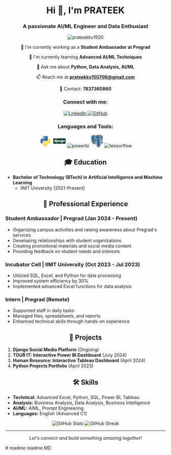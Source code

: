 <h1 align="center">Hi 👋, I'm PRATEEK</h1>
<h3 align="center">A passionate AI/ML Engineer and Data Enthusiast</h3>

<p align="center">
  <img src="https://komarev.com/ghpvc/?username=prateakkv1920&label=Profile%20views&color=0e75b6&style=flat" alt="prateakkv1920" />
</p>

<div align="center">
  
  🔭 I'm currently working as a **Student Ambassador at Pregrad**
  
  🌱 I'm currently learning **Advanced AI/ML Techniques**
  
  💬 Ask me about **Python, Data Analysis, AI/ML**
  
  📫 Reach me at **prateekkv150706@gmail.com**
  
  📱 Contact: **7837360860**
</div>

<h3 align="center">Connect with me:</h3>
<p align="center">
  <a href="https://www.linkedin.com/in/pratank-kv-813822281/" target="_blank">
    <img src="https://raw.githubusercontent.com/rahuldkjain/github-profile-readme-generator/master/src/images/icons/Social/linked-in-alt.svg" alt="LinkedIn" height="30" width="40" />
  </a>
  <a href="https://github.com/prateakkv1920" target="_blank">
    <img src="https://raw.githubusercontent.com/rahuldkjain/github-profile-readme-generator/master/src/images/icons/Social/github.svg" alt="GitHub" height="30" width="40" />
  </a>
</p>

<h3 align="center">Languages and Tools:</h3>
<p align="center">
  <img src="https://raw.githubusercontent.com/devicons/devicon/master/icons/python/python-original.svg" alt="python" width="40" height="40"/>
  <img src="https://raw.githubusercontent.com/devicons/devicon/master/icons/django/django-original.svg" alt="django" width="40" height="40"/>
  <img src="https://raw.githubusercontent.com/microsoft/PowerBI-Icons/main/SVG/Power-BI.svg" alt="powerbi" width="40" height="40"/>
  <img src="https://raw.githubusercontent.com/devicons/devicon/master/icons/postgresql/postgresql-original.svg" alt="postgresql" width="40" height="40"/>
  <img src="https://www.vectorlogo.zone/logos/tensorflow/tensorflow-icon.svg" alt="tensorflow" width="40" height="40"/>
</p>

<h2 align="center">🎓 Education</h2>

- **Bachelor of Technology (BTech) in Artificial Intelligence and Machine Learning**
  - IIMT University (2021-Present)

<h2 align="center">💼 Professional Experience</h2>

### Student Ambassador | Pregrad (Jan 2024 - Present)
- Organizing campus activities and raising awareness about Pregrad's services
- Developing relationships with student organizations
- Creating promotional materials and social media content
- Providing feedback on student needs and interests

### Incubator Cell | IIMT University (Oct 2023 - Jul 2023)
- Utilized SQL, Excel, and Python for data processing
- Improved system efficiency by 30%
- Implemented advanced Excel functions for data analysis

### Intern | Pregrad (Remote)
- Supported staff in daily tasks
- Managed files, spreadsheets, and reports
- Enhanced technical skills through hands-on experience

<h2 align="center">🚀 Projects</h2>

1. **Django Social Media Platform** (Ongoing)
2. **TOUR IT: Interactive Power BI Dashboard** (July 2024)
3. **Human Resource: Interactive Tableau Dashboard** (April 2024)
4. **Python Projects Portfolio** (April 2023)

<h2 align="center">🛠 Skills</h2>

- **Technical:** Advanced Excel, Python, SQL, Power BI, Tableau
- **Analysis:** Business Analysis, Data Analysis, Business Intelligence
- **AI/ML:** AIML, Prompt Engineering
- **Languages:** English (Advanced C1)

<div align="center">
  <img src="https://github-readme-stats.vercel.app/api?username=prateakkv1920&show_icons=true&theme=radical" alt="GitHub Stats" />
  <img src="https://github-readme-streak-stats.herokuapp.com/?user=prateakkv1920&theme=radical" alt="GitHub Streak" />
</div>

---
<p align="center">
  <i>Let's connect and build something amazing together!</i>
</p># readme
readme.MD 
